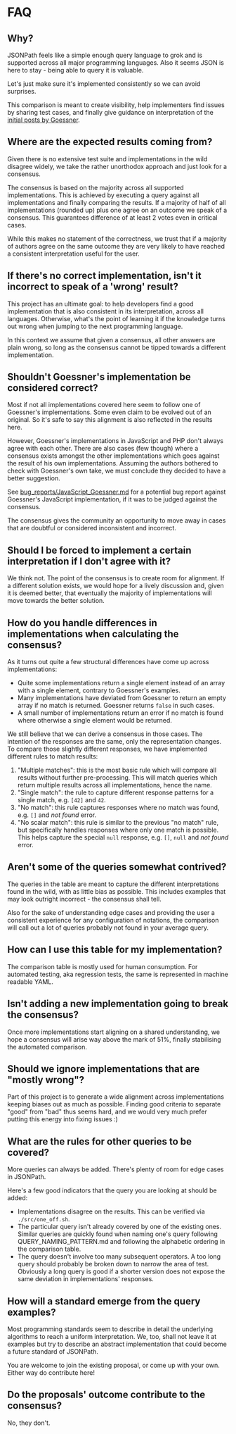 # FAQ

## Why?

JSONPath feels like a simple enough query language to grok and is supported
across all major programming languages. Also it seems JSON is here to stay -
being able to query it is valuable.

Let's just make sure it's implemented consistently so we can avoid surprises.

This comparison is meant to create visibility, help implementers find issues
by sharing test cases, and finally give guidance on interpretation of the
[initial posts by Goessner](https://goessner.net/articles/JsonPath/).


## Where are the expected results coming from?

Given there is no extensive test suite and implementations in the wild disagree
widely, we take the rather unorthodox approach and just look for a consensus.

The consensus is based on the majority across all supported implementations.
This is achieved by executing a query against all implementations and finally
comparing the results. If a majority of half of all implementations (rounded up)
plus one agree on an outcome we speak of a consensus. This guarantees difference
of at least 2 votes even in critical cases.

While this makes no statement of the correctness, we trust that if a majority
of authors agree on the same outcome they are very likely to have reached a
consistent interpretation useful for the user.


## If there's no correct implementation, isn't it incorrect to speak of a 'wrong' result?

This project has an ultimate goal: to help developers find a good implementation
that is also consistent in its interpretation, across all languages. Otherwise,
what's the point of learning it if the knowledge turns out wrong when jumping to
the next programming language.

In this context we assume that given a consensus, all other answers are plain
wrong, so long as the consensus cannot be tipped towards a different
implementation.


## Shouldn't Goessner's implementation be considered correct?

Most if not all implementations covered here seem to follow one of Goessner's
implementations. Some even claim to be evolved out of an original. So it's
safe to say this alignment is also reflected in the results here.

However, Goessner's implementations in JavaScript and PHP don't always agree
with each other. There are also cases (few though) where a consensus exists
amongst the other implementations which goes against the result of his own
implementations. Assuming the authors bothered to check with Goessner's own
take, we must conclude they decided to have a better suggestion.

See [bug_reports/JavaScript_Goessner.md](bug_reports/JavaScript_Goessner.md)
for a potential bug report against Goessner's JavaScript implementation, if it
was to be judged against the consensus.

The consensus gives the community an opportunity to move away in cases that are
doubtful or considered inconsistent and incorrect.


## Should I be forced to implement a certain interpretation if I don't agree with it?

We think not. The point of the consensus is to create room for alignment. If a
different solution exists, we would hope for a lively discussion and, given it
is deemed better, that eventually the majority of implementations will move
towards the better solution.


## How do you handle differences in implementations when calculating the consensus?

As it turns out quite a few structural differences have come up across
implementations:

- Quite some implementations return a single element instead of an array with a
  single element, contrary to Goessner's examples.
- Many implementations have deviated from Goessner to return an empty array
  if no match is returned. Goessner returns `false` in such cases.
- A small number of implementations return an error if no match is found where
  otherwise a single element would be returned.

We still believe that we can derive a consensus in those cases. The intention
of the responses are the same, only the representation changes. To compare those
slightly different responses, we have implemented different rules to match
results:

1. "Multiple matches": this is the most basic rule which will compare all
   results without further pre-processing. This will match queries which return
   multiple results across all implementations, hence the name.
2. "Single match": the rule to capture different response patterns for a single
   match, e.g. `[42]` and `42`.
3. "No match": this rule captures responses where no match was found, e.g.
   `[]` and *not found* error.
4. "No scalar match": this rule is similar to the previous "no match" rule, but
   specifically handles responses where only one match is possible. This helps
   capture the special `null` response, e.g. `[]`, `null` and *not found* error.


## Aren't some of the queries somewhat contrived?

The queries in the table are meant to capture the different interpretations
found in the wild, with as little bias as possible. This includes examples that
may look outright incorrect - the consensus shall tell.

Also for the sake of understanding edge cases and providing the user a
consistent experience for any configuration of notations, the comparison will
call out a lot of queries probably not found in your average query.


## How can I use this table for my implementation?

The comparison table is mostly used for human consumption. For automated
testing, aka regression tests, the same is represented in machine readable YAML.


## Isn't adding a new implementation going to break the consensus?

Once more implementations start aligning on a shared understanding, we hope
a consensus will arise way above the mark of 51%, finally stabilising the
automated comparison.


## Should we ignore implementations that are "mostly wrong"?

Part of this project is to generate a wide alignment across implementations
keeping biases out as much as possible. Finding good criteria to separate "good"
from "bad" thus seems hard, and we would very much prefer putting this energy
into fixing issues :)


## What are the rules for other queries to be covered?

More queries can always be added. There's plenty of room for edge cases in
JSONPath.

Here's a few good indicators that the query you are looking at should be added:

- Implementations disagree on the results. This can be verified via
  `./src/one_off.sh`.
- The particular query isn't already covered by one of the existing ones.
  Similar queries are quickly found when naming one's query following
  QUERY_NAMING_PATTERN.md and following the alphabetic ordering in the
  comparison table.
- The query doesn't involve too many subsequent operators. A too long query
  should probably be broken down to narrow the area of test. Obviously a long
  query is good if a shorter version does not expose the same deviation in
  implementations' responses.


## How will a standard emerge from the query examples?

Most programming standards seem to describe in detail the underlying algorithms
to reach a uniform interpretation. We, too, shall not leave it at examples but
try to describe an abstract implementation that could become a future standard
of JSONPath.

You are welcome to join the existing proposal, or come up with your own. Either
way do contribute here!


## Do the proposals' outcome contribute to the consensus?

No, they don't.
